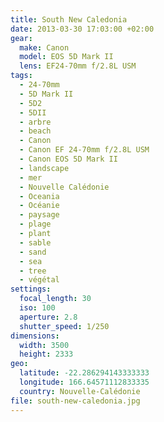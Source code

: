 ```yaml
---
title: South New Caledonia
date: 2013-03-30 17:03:00 +02:00
gear:
  make: Canon
  model: EOS 5D Mark II
  lens: EF24-70mm f/2.8L USM
tags:
  - 24-70mm
  - 5D Mark II
  - 5D2
  - 5DII
  - arbre
  - beach
  - Canon
  - Canon EF 24-70mm f/2.8L USM
  - Canon EOS 5D Mark II
  - landscape
  - mer
  - Nouvelle Calédonie
  - Oceania
  - Océanie
  - paysage
  - plage
  - plant
  - sable
  - sand
  - sea
  - tree
  - végétal
settings:
  focal_length: 30
  iso: 100
  aperture: 2.8
  shutter_speed: 1/250
dimensions:
  width: 3500
  height: 2333
geo:
  latitude: -22.286294143333333
  longitude: 166.64571112833335
  country: Nouvelle-Calédonie
file: south-new-caledonia.jpg
---
```



